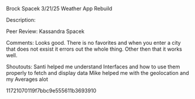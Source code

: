 Brock Spacek
3/21/25
Weather App Rebuild

Description: 

Peer Review: Kassandra Spacek

Comments: Looks good. There is no favorites and when you enter a city that does not exsist it errors out the whole thing. Other then that it works well.

Shoutouts: Santi helped me understand Interfaces and how to use them properly to fetch and display data
            Mike helped me with the geolocation and my Averages alot

11721070119f7bbc9e555611b3693910
